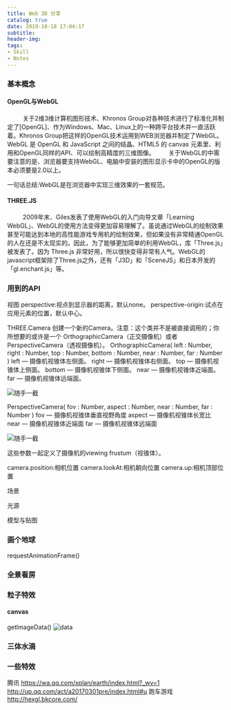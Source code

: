 ```yaml
---
title: Web 3D 分享
catalog: true
date: 2019-10-18 17:04:17
subtitle:
header-img:
tags:
- Skill
- Notes
---
```


### 基本概念
#### OpenGL与WebGL
&emsp;&emsp;&nbsp;&nbsp;关于2维3维计算机图形技术、Khronos Group对各种技术进行了标准化并制定了[OpenGL]、作为Windows、Mac、Linux上的一种跨平台技术并一直活跃着。Khronos Group把这样的OpenGL技术运用到WEB浏览器并制定了WebGL。WebGL 是 OpenGL 和 JavaScript 之间的结晶、HTML5 的 canvas 元素里、利用和OpenGL同样的API、可以绘制高精度的三维图像。
&emsp;&emsp;关于WebGL的中需要注意的是、浏览器要支持WebGL、电脑中安装的图形显示卡中的OpenGL的版本必须要是2.0以上。

一句话总结:WebGL是在浏览器中实现三维效果的一套规范。

#### THREE.JS
&emsp;&emsp;&nbsp;&nbsp;2009年末、Giles发表了使用WebGL的入门向导文章「Learning WebGL」、WebGL的使用方法变得更加容易理解了。虽说通过WebGL的绘制效果甚至可能达到本地的高性能游戏专用机的绘制效果，但如果没有非常精通OpenGL的人在还是不太现实的。因此，为了能够更加简单的利用WebGL，库「Three.js」被发表了。因为 Three.js 非常好用，所以很快变得非常有人气。WebGL的javascript框架除了Three.js之外，还有「J3D」和「SceneJS」和日本开发的「gl.enchant.js」等。

### 用到的API

视图
perspective:视点到显示器的距离，默认none。
perspective-origin:试点在应用元素的位置，默认中心。

THREE.Camera
创建一个新的Camera。注意：这个类并不是被直接调用的；你所想要的或许是一个 OrthographicCamera（正交摄像机）或者 PerspectiveCamera（透视摄像机）。
OrthographicCamera( left : Number, right : Number, top : Number, bottom : Number, near : Number, far : Number )
left — 摄像机视锥体左侧面。
right — 摄像机视锥体右侧面。
top — 摄像机视锥体上侧面。
bottom — 摄像机视锥体下侧面。
near — 摄像机视锥体近端面。
far — 摄像机视锥体远端面。

![随手一截](OrthographicCamera.jpg)

PerspectiveCamera( fov : Number, aspect : Number, near : Number, far : Number )
fov — 摄像机视锥体垂直视野角度
aspect — 摄像机视锥体长宽比
near — 摄像机视锥体近端面
far — 摄像机视锥体远端面

![随手一截](PerspectiveCamera.jpg)

这些参数一起定义了摄像机的viewing frustum（视锥体）。

camera.position:相机位置
camera.lookAt:相机朝向位置
camera.up:相机顶部位置

场景

光源

模型与贴图

### 画个地球
requestAnimationFrame()

### 全景看房

### 粒子特效
#### canvas
getImageData()
![data](https://www.kkkk1000.com/images/getImgData/getImgDatadata.jpg)
### 三体水滴

### 一些特效
腾讯
https://wa.qq.com/xplan/earth/index.html?_wv=1
http://up.qq.com/act/a20170301pre/index.html#u
跑车游戏 http://hexgl.bkcore.com/
